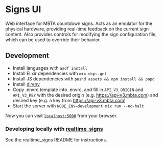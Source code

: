 # Signs UI

Web interface for MBTA countdown signs. Acts as an emulator for the physical hardware, providing real-time feedback on the current sign content. Also provides controls for modifying the sign configuration file, which can be used to override their behavior.

## Development

  * Install languages with `asdf install`
  * Install Elixir dependencies with `mix deps.get`
  * Install JS dependencies with `pushd assets && npm install && popd`
  * Install [direnv](https://direnv.net/docs/installation.html)
  * Copy .envrc.template into .envrc, and fill in `API_V3_ORIGIN` and `API_V3_KEY` with the desired origin (e.g. https://api-v3.mbta.com) and desired key (e.g. a key from https://api-v3.mbta.com)
  * Start the server with `NODE_ENV=development mix run --no-halt`

Now you can visit [`localhost:5000`](http://localhost:5000) from your browser.

### Developing locally with [realtime_signs](https://github.com/mbta/realtime_signs)

See the realtime_signs README for instructions.